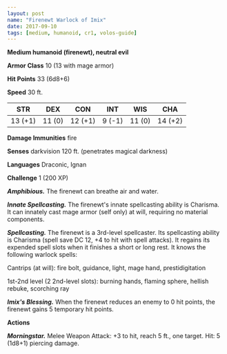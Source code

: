```yaml
---
layout: post
name: "Firenewt Warlock of Imix"
date: 2017-09-10
tags: [medium, humanoid, cr1, volos-guide]
---
```


**Medium humanoid (firenewt), neutral evil**

**Armor Class** 10 (13 with mage armor)

**Hit Points** 33 (6d8+6)

**Speed** 30 ft.

|   STR   |   DEX   |   CON   |   INT   |   WIS   |   CHA   |
|:-----:|:-----:|:-----:|:-----:|:-----:|:-----:|
| 13 (+1) | 11 (0) | 12 (+1) | 9 (-1) | 11 (0) | 14 (+2) |

**Damage Immunities** fire

**Senses** darkvision 120 ft. (penetrates magical darkness)

**Languages** Draconic, Ignan

**Challenge** 1 (200 XP)

***Amphibious.*** The firenewt can breathe air and water.

***Innate Spellcasting.*** The firenewt's innate spellcasting ability is Charisma. It can innately cast mage armor (self only) at will, requiring no material components.

***Spellcasting.*** The firenewt is a 3rd-level spellcaster. Its spellcasting ability is Charisma (spell save DC 12, +4 to hit with spell attacks). It regains its expended spell slots when it finishes a short or long rest. It knows the following warlock spells:

Cantrips (at will): fire bolt, guidance, light, mage hand, prestidigitation

1st-2nd level (2 2nd-level slots): burning hands, flaming sphere, hellish rebuke, scorching ray

***Imix's Blessing.*** When the firenewt reduces an enemy to 0 hit points, the firenewt gains 5 temporary hit points.

**Actions**

***Morningstar.*** Melee Weapon Attack: +3 to hit, reach 5 ft., one target. Hit: 5 (1d8+1) piercing damage.

